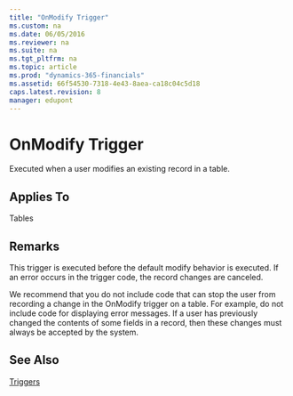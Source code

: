 ```yaml
---
title: "OnModify Trigger"
ms.custom: na
ms.date: 06/05/2016
ms.reviewer: na
ms.suite: na
ms.tgt_pltfrm: na
ms.topic: article
ms.prod: "dynamics-365-financials"
ms.assetid: 66f54530-7318-4e43-8aea-ca18c04c5d18
caps.latest.revision: 8
manager: edupont
---
```

# OnModify Trigger
Executed when a user modifies an existing record in a table.  
  
## Applies To  
 Tables  
  
## Remarks  
 This trigger is executed before the default modify behavior is executed. If an error occurs in the trigger code, the record changes are canceled.  
  
 We recommend that you do not include code that can stop the user from recording a change in the OnModify trigger on a table. For example, do not include code for displaying error messages. If a user has previously changed the contents of some fields in a record, then these changes must always be accepted by the system.  
  
## See Also  
 [Triggers](devenv-triggers.md)